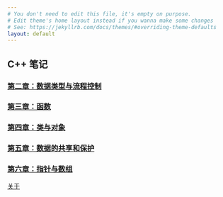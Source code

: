 ```yaml
---
# You don't need to edit this file, it's empty on purpose.
# Edit theme's home layout instead if you wanna make some changes
# See: https://jekyllrb.com/docs/themes/#overriding-theme-defaults
layout: default
---
```


## C++ 笔记

### [第二章：数据类型与流程控制](Chapter02_DataType.html)

### [第三章：函数](Chapter03_Func.html)

### [第四章：类与对象](Chapter04_Class.html)

### [第五章：数据的共享和保护](Chapter05_zone.html)

### [第六章：指针与数组](Chapter06_pointer.html)

[关于](about.html)
